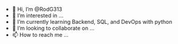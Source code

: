 - 👋 Hi, I’m @RodG313
- 👀 I’m interested in ...
- 🌱 I’m currently learning Backend, SQL, and DevOps with python
- 💞️ I’m looking to collaborate on ...
- 📫 How to reach me ...

<!---
RodG313/RodG313 is a ✨ special ✨ repository because its `README.md` (this file) appears on your GitHub profile.
You can click the Preview link to take a look at your changes.
--->
